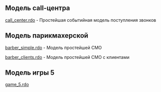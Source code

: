 ## Модель call-центра
 [call_center.rdo](https://github.com/aurusov/rdo-xtext-models/blob/master/models/call_center.rdo) - Простейшая событийная модель поступления звонков

## Модель парикмахерской
 [barber_simple.rdo](https://github.com/aurusov/rdo-xtext-models/blob/master/models/barber_simple.rdo) - Модель простейшей СМО

 [barber_clients.rdo](https://github.com/aurusov/rdo-xtext-models/blob/master/models/barber_clients.rdo) - Модель простейшей СМО с клиентами

## Модель игры 5
 [game_5.rdo](https://github.com/aurusov/rdo-xtext-models/blob/master/models/game_5.rdo)
